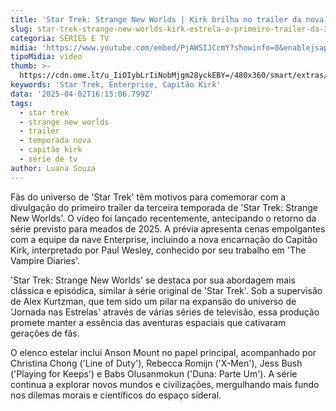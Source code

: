 ```yaml
---
title: 'Star Trek: Strange New Worlds | Kirk brilha no trailer da nova temporada'
slug: star-trek-strange-new-worlds-kirk-estrela-o-primeiro-trailer-da-3-temporada
categoria: SÉRIES E TV
midia: 'https://www.youtube.com/embed/PjAWSIJCcmY?showinfo=0&enablejsapi=1'
tipoMidia: video
thumb: >-
  https://cdn.ome.lt/u_IiOIybLrIiNobMjgm28yckEBY=/480x360/smart/extras/conteudos/Captura_de_tela_2025-04-02_120914.png
keywords: 'Star Trek, Enterprise, Capitão Kirk'
data: '2025-04-02T16:15:06.799Z'
tags:
  - star trek
  - strange new worlds
  - trailer
  - temporada nova
  - capitão kirk
  - série de tv
author: Luana Souza
---
```


Fãs do universo de 'Star Trek' têm motivos para comemorar com a divulgação do primeiro trailer da terceira temporada de 'Star Trek: Strange New Worlds'. O vídeo foi lançado recentemente, antecipando o retorno da série previsto para meados de 2025. A prévia apresenta cenas empolgantes com a equipe da nave Enterprise, incluindo a nova encarnação do Capitão Kirk, interpretado por Paul Wesley, conhecido por seu trabalho em 'The Vampire Diaries'.

'Star Trek: Strange New Worlds' se destaca por sua abordagem mais clássica e episódica, similar à série original de 'Star Trek'. Sob a supervisão de Alex Kurtzman, que tem sido um pilar na expansão do universo de 'Jornada nas Estrelas' através de várias séries de televisão, essa produção promete manter a essência das aventuras espaciais que cativaram gerações de fãs.

O elenco estelar inclui Anson Mount no papel principal, acompanhado por Christina Chong ('Line of Duty'), Rebecca Romijn ('X-Men'), Jess Bush ('Playing for Keeps') e Babs Olusanmokun ('Duna: Parte Um'). A série continua a explorar novos mundos e civilizações, mergulhando mais fundo nos dilemas morais e científicos do espaço sideral.
